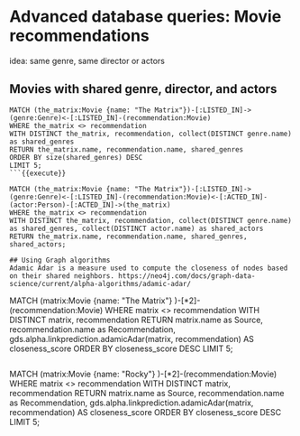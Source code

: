 # Advanced database queries: Movie recommendations

idea: same genre, same director or actors
## Movies with shared genre, director, and actors

```
MATCH (the_matrix:Movie {name: "The Matrix"})-[:LISTED_IN]->(genre:Genre)<-[:LISTED_IN]-(recommendation:Movie)
WHERE the_matrix <> recommendation 
WITH DISTINCT the_matrix, recommendation, collect(DISTINCT genre.name) as shared_genres
RETURN the_matrix.name, recommendation.name, shared_genres
ORDER BY size(shared_genres) DESC
LIMIT 5;
```{{execute}}

MATCH (the_matrix:Movie {name: "The Matrix"})-[:LISTED_IN]->(genre:Genre)<-[:LISTED_IN]-(recommendation:Movie)<-[:ACTED_IN]-(actor:Person)-[:ACTED_IN]->(the_matrix)
WHERE the_matrix <> recommendation 
WITH DISTINCT the_matrix, recommendation, collect(DISTINCT genre.name) as shared_genres, collect(DISTINCT actor.name) as shared_actors 
RETURN the_matrix.name, recommendation.name, shared_genres, shared_actors;

## Using Graph algorithms
Adamic Adar is a measure used to compute the closeness of nodes based on their shared neighbors. https://neo4j.com/docs/graph-data-science/current/alpha-algorithms/adamic-adar/

```
MATCH (matrix:Movie {name: "The Matrix"} )-[*2]-(recommendation:Movie)
WHERE matrix <> recommendation
WITH DISTINCT matrix, recommendation
RETURN matrix.name as Source, recommendation.name as Recommendation, gds.alpha.linkprediction.adamicAdar(matrix, recommendation) AS closeness_score
ORDER BY closeness_score DESC
LIMIT 5;
```{{execute}}

```
MATCH (matrix:Movie {name: "Rocky"} )-[*2]-(recommendation:Movie)
WHERE matrix <> recommendation
WITH DISTINCT matrix, recommendation
RETURN matrix.name as Source, recommendation.name as Recommendation, gds.alpha.linkprediction.adamicAdar(matrix, recommendation) AS closeness_score
ORDER BY closeness_score DESC
LIMIT 5;
```{{execute}}